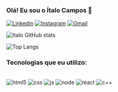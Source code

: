 ### Olá! Eu sou o Ítalo Campos 👋

[![Linkedin](https://img.shields.io/badge/LinkedIn-0077B5?style=for-the-badge&logo=linkedin&logoColor=white)](https://www.linkedin.com/in/italo-campos-70850a306/)
[![Instagram](https://img.shields.io/badge/Instagram-E4405F?style=for-the-badge&logo=instagram&logoColor=white)](https://www.instagram.com/italocampos_/)
[![Gmail](https://img.shields.io/badge/Gmail-D14836?style=for-the-badge&logo=gmail&logoColor=white)](italosouzacampos99@gmail.com)

![Italo GitHub stats](https://github-readme-stats.vercel.app/api?username=italocampo&show_icons=true&theme=radical)

![Top Langs](https://github-readme-stats.vercel.app/api/top-langs/?username=italocampo&hide_progress=true&locale=pt-br)

### Tecnologias que eu utilizo:
<div style="display: inline_block"><br>
<img alig="center" alt="html5" src="https://img.shields.io/badge/HTML5-E34F26?style=for-the-badge&logo=html5&logoColor=white">
<img alig="center" alt="css" src="https://img.shields.io/badge/CSS3-1572B6?style=for-the-badge&logo=css3&logoColor=white">
<img alig="center" alt="js" src="https://img.shields.io/badge/JavaScript-323330?style=for-the-badge&logo=javascript&logoColor=F7DF1E">
<img alig="center" alt="node" src="https://img.shields.io/badge/Node.js-43853D?style=for-the-badge&logo=node.js&logoColor=white">
<img alig="center" alt="react" src="https://img.shields.io/badge/React-20232A?style=for-the-badge&logo=react&logoColor=61DAFB">
<img alig="center" alt="c++" src="https://img.shields.io/badge/C%2B%2B-00599C?style=for-the-badge&logo=c%2B%2B&logoColor=white">
</div>


